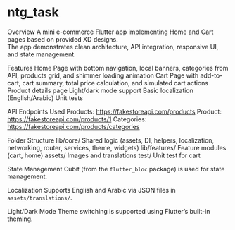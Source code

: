 # ntg_task

Overview
A mini e-commerce Flutter app implementing Home and Cart pages based on provided XD designs.  
The app demonstrates clean architecture, API integration, responsive UI, and state management.

Features
Home Page with bottom navigation, local banners, categories from API, products grid, and shimmer loading animation
Cart Page with add-to-cart, cart summary, total price calculation, and simulated cart actions
Product details page
Light/dark mode support
Basic localization (English/Arabic)
Unit tests

API Endpoints Used
Products: https://fakestoreapi.com/products
Product: https://fakestoreapi.com/products/1
Categories: https://fakestoreapi.com/products/categories

Folder Structure
lib/core/ Shared logic (assets, DI, helpers, localization, networking, router, services, theme, widgets)
lib/features/ Feature modules (cart, home)
assets/ Images and translations
test/ Unit test for cart

State Management
Cubit (from the `flutter_bloc` package) is used for state management.  

Localization
Supports English and Arabic via JSON files in `assets/translations/`.

Light/Dark Mode
Theme switching is supported using Flutter’s built-in theming.
